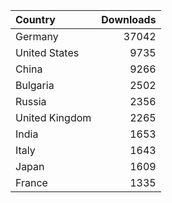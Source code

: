 |Country        | Downloads|
|:--------------|---------:|
|Germany        |     37042|
|United States  |      9735|
|China          |      9266|
|Bulgaria       |      2502|
|Russia         |      2356|
|United Kingdom |      2265|
|India          |      1653|
|Italy          |      1643|
|Japan          |      1609|
|France         |      1335|
